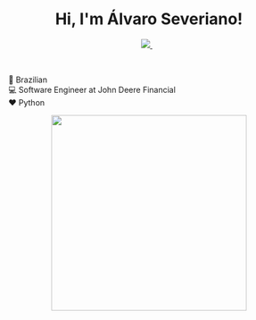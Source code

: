 


<h1 align='center'>
  Hi, I'm Álvaro Severiano!
</h1>

<p align='center'> 

  <a href="https://www.linkedin.com/in/alvaro-severiano/">
    <img src="https://img.shields.io/badge/linkedin-%230077B5.svg?&style=for-the-badge&logo=linkedin&logoColor=white" />
  </a>&nbsp;&nbsp;
  
</p>

<br>


🏡 Brazilian <br>
💻 Software Engineer at John Deere Financial <br>
❤️ Python <br>


<p align='center'>
  <a href="#"><img src="https://github-readme-stats.vercel.app/api/top-langs/?username=andredfaria&layout=compact&theme=dark" width="350"></a>
  
</p>

